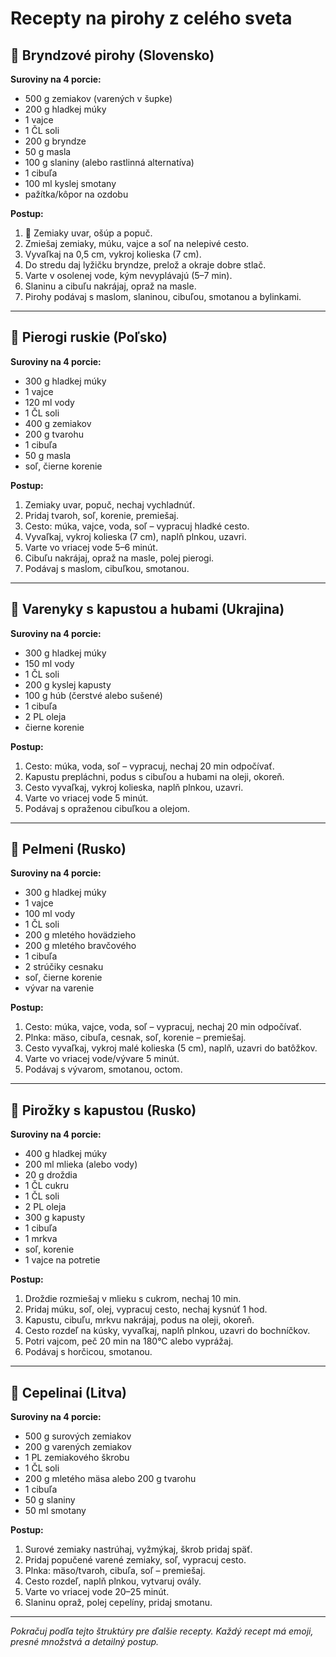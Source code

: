 # Recepty na pirohy z celého sveta

## 🥔 Bryndzové pirohy (Slovensko)
**Suroviny na 4 porcie:**
- 500 g zemiakov (varených v šupke)
- 200 g hladkej múky
- 1 vajce
- 1 ČL soli
- 200 g bryndze
- 50 g masla
- 100 g slaniny (alebo rastlinná alternatíva)
- 1 cibuľa
- 100 ml kyslej smotany
- pažítka/kôpor na ozdobu

**Postup:**
1. 🥔 Zemiaky uvar, ošúp a popuč.
2. Zmiešaj zemiaky, múku, vajce a soľ na nelepivé cesto.
3. Vyvaľkaj na 0,5 cm, vykroj kolieska (7 cm).
4. Do stredu daj lyžičku bryndze, prelož a okraje dobre stlač.
5. Varte v osolenej vode, kým nevyplávajú (5–7 min).
6. Slaninu a cibuľu nakrájaj, opraž na masle.
7. Pirohy podávaj s maslom, slaninou, cibuľou, smotanou a bylinkami.

---

## 🧀 Pierogi ruskie (Poľsko)
**Suroviny na 4 porcie:**
- 300 g hladkej múky
- 1 vajce
- 120 ml vody
- 1 ČL soli
- 400 g zemiakov
- 200 g tvarohu
- 1 cibuľa
- 50 g masla
- soľ, čierne korenie

**Postup:**
1. Zemiaky uvar, popuč, nechaj vychladnúť.
2. Pridaj tvaroh, soľ, korenie, premiešaj.
3. Cesto: múka, vajce, voda, soľ – vypracuj hladké cesto.
4. Vyvaľkaj, vykroj kolieska (7 cm), naplň plnkou, uzavri.
5. Varte vo vriacej vode 5–6 minút.
6. Cibuľu nakrájaj, opraž na masle, polej pierogi.
7. Podávaj s maslom, cibuľkou, smotanou.

---

## 🍄 Varenyky s kapustou a hubami (Ukrajina)
**Suroviny na 4 porcie:**
- 300 g hladkej múky
- 150 ml vody
- 1 ČL soli
- 200 g kyslej kapusty
- 100 g húb (čerstvé alebo sušené)
- 1 cibuľa
- 2 PL oleja
- čierne korenie

**Postup:**
1. Cesto: múka, voda, soľ – vypracuj, nechaj 20 min odpočívať.
2. Kapustu prepláchni, podus s cibuľou a hubami na oleji, okoreň.
3. Cesto vyvaľkaj, vykroj kolieska, naplň plnkou, uzavri.
4. Varte vo vriacej vode 5 minút.
5. Podávaj s opraženou cibuľkou a olejom.

---

## 🥟 Pelmeni (Rusko)
**Suroviny na 4 porcie:**
- 300 g hladkej múky
- 1 vajce
- 100 ml vody
- 1 ČL soli
- 200 g mletého hovädzieho
- 200 g mletého bravčového
- 1 cibuľa
- 2 strúčiky cesnaku
- soľ, čierne korenie
- vývar na varenie

**Postup:**
1. Cesto: múka, vajce, voda, soľ – vypracuj, nechaj 20 min odpočívať.
2. Plnka: mäso, cibuľa, cesnak, soľ, korenie – premiešaj.
3. Cesto vyvaľkaj, vykroj malé kolieska (5 cm), naplň, uzavri do batôžkov.
4. Varte vo vriacej vode/vývare 5 minút.
5. Podávaj s vývarom, smotanou, octom.

---

## 🥬 Pirožky s kapustou (Rusko)
**Suroviny na 4 porcie:**
- 400 g hladkej múky
- 200 ml mlieka (alebo vody)
- 20 g droždia
- 1 ČL cukru
- 1 ČL soli
- 2 PL oleja
- 300 g kapusty
- 1 cibuľa
- 1 mrkva
- soľ, korenie
- 1 vajce na potretie

**Postup:**
1. Droždie rozmiešaj v mlieku s cukrom, nechaj 10 min.
2. Pridaj múku, soľ, olej, vypracuj cesto, nechaj kysnúť 1 hod.
3. Kapustu, cibuľu, mrkvu nakrájaj, podus na oleji, okoreň.
4. Cesto rozdeľ na kúsky, vyvaľkaj, naplň plnkou, uzavri do bochníčkov.
5. Potri vajcom, peč 20 min na 180°C alebo vyprážaj.
6. Podávaj s horčicou, smotanou.

---

## 🥔 Cepelinai (Litva)
**Suroviny na 4 porcie:**
- 500 g surových zemiakov
- 200 g varených zemiakov
- 1 PL zemiakového škrobu
- 1 ČL soli
- 200 g mletého mäsa alebo 200 g tvarohu
- 1 cibuľa
- 50 g slaniny
- 50 ml smotany

**Postup:**
1. Surové zemiaky nastrúhaj, vyžmýkaj, škrob pridaj späť.
2. Pridaj popučené varené zemiaky, soľ, vypracuj cesto.
3. Plnka: mäso/tvaroh, cibuľa, soľ – premiešaj.
4. Cesto rozdeľ, naplň plnkou, vytvaruj ovály.
5. Varte vo vriacej vode 20–25 minút.
6. Slaninu opraž, polej cepelíny, pridaj smotanu.

---

*Pokračuj podľa tejto štruktúry pre ďalšie recepty. Každý recept má emoji, presné množstvá a detailný postup.* 